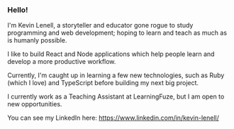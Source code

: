 ### Hello!

I'm Kevin Lenell, a storyteller and educator gone rogue to study programming and web development; hoping to learn and teach as much as is humanly possible.

I like to build React and Node applications which help people learn and develop a more productive workflow.

Currently, I'm caught up in learning a few new technologies, such as Ruby (which I love) and TypeScript before building my next big project.

I currently work as a Teaching Assistant at LearningFuze, but I am open to new opportunities.  

You can see my LinkedIn here: https://www.linkedin.com/in/kevin-lenell/


<!--
**krlenell/krlenell** is a ✨ _special_ ✨ repository because its `README.md` (this file) appears on your GitHub profile.

Here are some ideas to get you started:

- 🔭 I’m currently working on ...
- 🌱 I’m currently learning ...
- 👯 I’m looking to collaborate on ...
- 🤔 I’m looking for help with ...
- 💬 Ask me about ...
- 📫 How to reach me: ...
- 😄 Pronouns: ...
- ⚡ Fun fact: ...
-->
